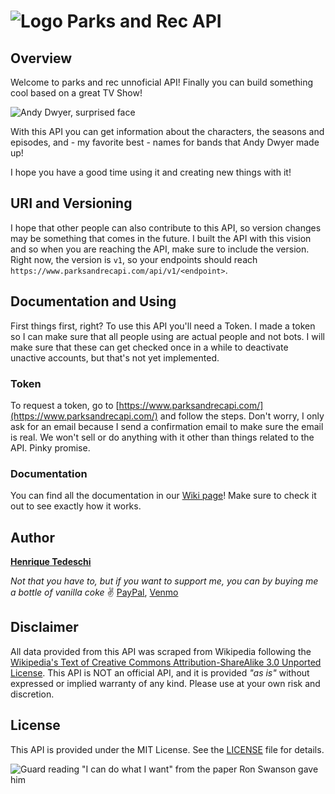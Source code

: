 # ![Logo Parks and Rec API](https://parksandrecapi.com/img/logo.svg)

## Overview
Welcome to parks and rec unnoficial API! Finally you can build something cool based on a great TV Show!

![Andy Dwyer, surprised face](https://media3.giphy.com/media/90F8aUepslB84/giphy.gif)

With this API you can get information about the characters, the seasons and episodes, and - my favorite best - names for bands that Andy Dwyer made up!

I hope you have a good time using it and creating new things with it!

## URI and Versioning
I hope that other people can also contribute to this API, so version changes may be something that comes in the future. I built the API with this vision and so when you are reaching the API, make sure to include the version. Right now, the version is `v1`, so your endpoints should reach `https://www.parksandrecapi.com/api/v1/<endpoint>`.

## Documentation and Using
First things first, right? To use this API you'll need a Token. I made a token so I can make sure that all people using are actual people and not bots. I will make sure that these can get checked once in a while to deactivate unactive accounts, but that's not yet implemented. 
### Token 
To request a token, go to [https://www.parksandrecapi.com/](https://www.parksandrecapi.com/) and follow the steps. Don't worry, I only ask for an email because I send a confirmation email to make sure the email is real. We won't sell or do anything with it other than things related to the API. Pinky promise.
### Documentation
You can find all the documentation in our [Wiki page](https://github.com/htedeschi/parks-and-rec-api/wiki)! Make sure to check it out to see exactly how it works.

## Author
**[Henrique Tedeschi](https://github.com/htedeschi)**

*Not that you have to, but if you want to support me, you can by buying me a bottle of vanilla coke* ✌ [PayPal](http://paypal.me/henriquetedeschi), [Venmo](https://venmo.com/Henrique-Tedeschi)

## Disclaimer
All data provided from this API was scraped from Wikipedia following the [Wikipedia's Text of Creative Commons Attribution-ShareAlike 3.0 Unported License](https://en.wikipedia.org/wiki/Wikipedia:Text_of_Creative_Commons_Attribution-ShareAlike_3.0_Unported_License). This API is NOT an official API, and it is provided *"as is"* without expressed or implied warranty of any kind. Please use at your own risk and discretion.

## License
This API is provided under the MIT License. See the [LICENSE](https://github.com/htedeschi/parks-and-rec-api/blob/master/LICENSE) file for details.

![Guard reading "I can do what I want" from the paper Ron Swanson gave him](https://media.giphy.com/media/jL0c2TrfDUz9S/200.gif)
